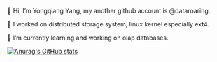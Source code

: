 👋 Hi, I’m Yongqiang Yang, my another github account is @dataroaring.

👀 I worked on distributed storage system, linux kernel especially ext4.

🌱 I’m currently learning and working on olap databases.

<!--
**xiaoqiangnk/xiaoqiangnk** is a ✨ _special_ ✨ repository because its `README.md` (this file) appears on your GitHub profile.

Here are some ideas to get you started:

- 🔭 I’m currently working on ...
- 🌱 I’m currently learning ...
- 👯 I’m looking to collaborate on ...
- 🤔 I’m looking for help with ...
- 💬 Ask me about ...
- 📫 How to reach me: ...
- 😄 Pronouns: ...
- ⚡ Fun fact: ...
-->


[![Anurag's GitHub stats](https://github-readme-stats.vercel.app/api?username=xiaoqiangnk&show_icons=true&theme=radical&include_all_commits=true)](https://github.com/anuraghazra/github-readme-stats)
